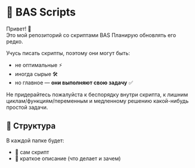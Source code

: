 # 🚀 BAS Scripts  

Привет! 👋  
Это мой репозиторий со скриптами BAS
Планирую обновлять его редко.

Учусь писать скрипты, поэтому они могут быть:  
- не оптимальные ⚡  
- иногда сырые 🛠️  
- но главное — **они выполняют свою задачу** ✅

Не придерайтесь пожалуйста к беспорядку внутри скрипта, к лишним циклам/функциям/переменным и медленному решению какой-нибудь простой задачи.

## 📂 Структура  
В каждой папке будет:  
- 📝 сам скрипт  
- 📖 краткое описание (что делает и зачем)  

